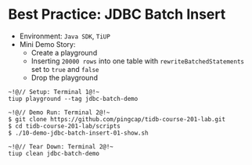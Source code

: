 # Best Practice: JDBC Batch Insert
+ Environment: `Java SDK`, `TiUP`
+ Mini Demo Story:
  + Create a playground 
  + Inserting `20000 rows` into one table with `rewriteBatchedStatements` set to `true` and `false`
  + Drop the playground
```10
~!@// Setup: Terminal 1@!~
tiup playground --tag jdbc-batch-demo

~!@// Demo Run: Terminal 2@!~
$ git clone https://github.com/pingcap/tidb-course-201-lab.git
$ cd tidb-course-201-lab/scripts
$ ./10-demo-jdbc-batch-insert-01-show.sh

~!@// Tear Down: Terminal 2@!~
tiup clean jdbc-batch-demo
```